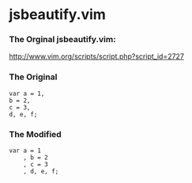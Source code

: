 jsbeautify.vim
==============

### The Orginal jsbeautify.vim:

http://www.vim.org/scripts/script.php?script_id=2727

### The Original

```
var a = 1,
b = 2,
c = 3,
d, e, f;
```

### The Modified

```
var a = 1
	, b = 2
	, c = 3
	, d, e, f;
```

